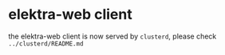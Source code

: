 # elektra-web client

the elektra-web client is now served by `clusterd`,
please check `../clusterd/README.md`
